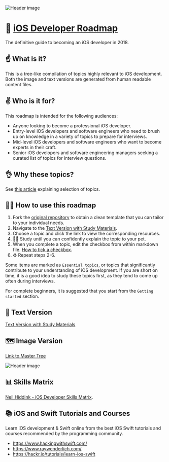 ![Header image](headerImage.png)
# 🚀 [iOS Developer Roadmap](RoadmapProject/Script/Generated/ROADMAP.md)
The definitive guide to becoming an iOS developer in 2018.

## ☝️ What is it?
This is a tree-like compilation of topics highly relevant to iOS development. Both the image and text versions are generated from human readable content files.

## ✌️ Who is it for?
This roadmap is intended for the following audiences:

- Anyone looking to become a professional iOS developer.
- Entry-level iOS developers and software engineers who need to brush up on knowledge in a variety of topics to prepare for interviews.
- Mid-level iOS developers and software engineers who want to become experts in their craft.
- Senior iOS developers and software engineering managers seeking a curated list of topics for interview questions.

## 👌 Why these topics?
See [this article](https://medium.com/@borlov/c9a24f413457) explaining selection of topics.

## 👨‍🎓 How to use this roadmap
1. Fork the [original repository](https://www.github.com/BohdanOrlov/iOS-Developer-Roadmap/) to obtain a clean template that you can tailor to your individual needs.
2. Navigate to the [Text Version with Study Materials](RoadmapProject/Script/Generated/ROADMAP.md).
3. Choose a topic and click the link to view the corresponding resources.
4. 🐶🐱 Study until you can confidently explain the topic to your pet.
5. When you complete a topic, edit the checkbox from within markdown file. [How to tick a checkbox](HowTo/HOWTOCHECKBOX.md).
6. ♻️ Repeat steps 2-6.

Some items are marked as `Essential topics`, or topics that significantly contribute to your understanding of iOS development. If you are short on time, it is a good idea to study these topics first, as they tend to come up often during interviews.

For complete beginners, it is suggested that you start from the `Getting started` section.

## 📝 Text Version

[Text Version with Study Materials](RoadmapProject/Script/Generated/ROADMAP.md)

## 🗺 Image Version 

[Link to Master Tree](RoadmapProject/Script/Generated/ROADMAP.png)

![Header image](RoadmapProject/Script/Generated/ESSENTIALROADMAP.png)

## 📊 Skills Matrix

[Neil Hiddink - iOS Developer Skills Matrix](https://github.com/nhiddink/iOSDeveloperSkillsMatrix).

## 📚 iOS and Swift Tutorials and Courses

Learn iOS development & Swift online from the best iOS Swift tutorials and courses recommended by the programming community. 

- https://www.hackingwithswift.com/
- https://www.raywenderlich.com/
- https://hackr.io/tutorials/learn-ios-swift
